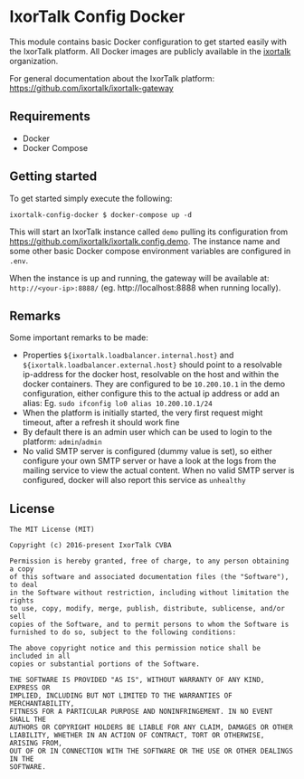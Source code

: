 # IxorTalk Config Docker

This module contains basic Docker configuration to get started easily with the IxorTalk platform.  All Docker images are publicly available in the [ixortalk](https://hub.docker.com/u/ixortalk/) organization. 

For general documentation about the IxorTalk platform: https://github.com/ixortalk/ixortalk-gateway

## Requirements

* Docker
* Docker Compose

## Getting started

To get started simply execute the following:
```
ixortalk-config-docker $ docker-compose up -d
```

This will start an IxorTalk instance called `demo` pulling its configuration from https://github.com/ixortalk/ixortalk.config.demo. The instance name and some other basic Docker compose environment variables are configured in `.env`.

When the instance is up and running, the gateway will be available at: `http://<your-ip>:8888/` (eg. http://localhost:8888 when running locally). 

## Remarks

Some important remarks to be made: 

* Properties `${ixortalk.loadbalancer.internal.host}` and `${ixortalk.loadbalancer.external.host}` should point to a resolvable ip-address for the docker host, resolvable on the host and within the docker containers.  They are configured to be `10.200.10.1` in the demo configuration, either configure this to the actual ip address or add an alias: Eg. `sudo ifconfig lo0 alias 10.200.10.1/24`
* When the platform is initially started, the very first request might timeout, after a refresh it should work fine
* By default there is an admin user which can be used to login to the platform: `admin`/`admin`    
* No valid SMTP server is configured (dummy value is set), so either configure your own SMTP server or have a look at the logs from the mailing service to view the actual content.  When no valid SMTP server is configured, docker will also report this service as `unhealthy`

## License
```
The MIT License (MIT)

Copyright (c) 2016-present IxorTalk CVBA

Permission is hereby granted, free of charge, to any person obtaining a copy
of this software and associated documentation files (the "Software"), to deal
in the Software without restriction, including without limitation the rights
to use, copy, modify, merge, publish, distribute, sublicense, and/or sell
copies of the Software, and to permit persons to whom the Software is
furnished to do so, subject to the following conditions:

The above copyright notice and this permission notice shall be included in all
copies or substantial portions of the Software.

THE SOFTWARE IS PROVIDED "AS IS", WITHOUT WARRANTY OF ANY KIND, EXPRESS OR
IMPLIED, INCLUDING BUT NOT LIMITED TO THE WARRANTIES OF MERCHANTABILITY,
FITNESS FOR A PARTICULAR PURPOSE AND NONINFRINGEMENT. IN NO EVENT SHALL THE
AUTHORS OR COPYRIGHT HOLDERS BE LIABLE FOR ANY CLAIM, DAMAGES OR OTHER
LIABILITY, WHETHER IN AN ACTION OF CONTRACT, TORT OR OTHERWISE, ARISING FROM,
OUT OF OR IN CONNECTION WITH THE SOFTWARE OR THE USE OR OTHER DEALINGS IN THE
SOFTWARE.
```
